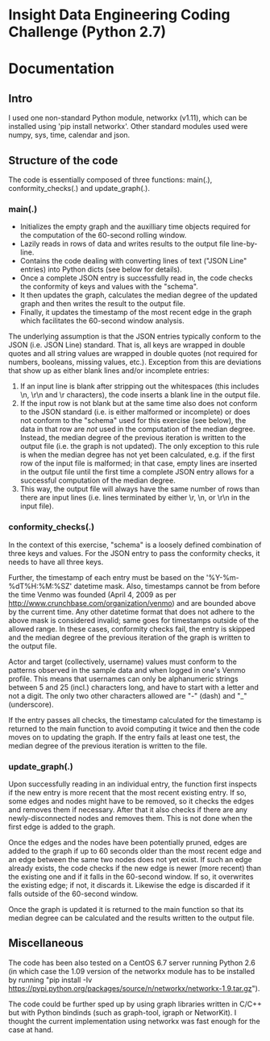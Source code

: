 # Insight Data Engineering Coding Challenge (Python 2.7)

# Documentation

## Intro
I used one non-standard Python module, networkx (v1.11), which can be installed using 'pip install networkx'. Other standard modules used were numpy, sys, time, calendar and json.

## Structure of the code
The code is essentially composed of three functions: main(.), conformity_checks(.) and update_graph(.).

### main(.)
- Initializes the empty graph and the auxilliary time objects required for the computation of the 60-second rolling window.
- Lazily reads in rows of data and writes results to the output file line-by-line.
- Contains the code dealing with converting lines of text ("JSON Line" entries) into Python dicts (see below for details).
- Once a complete JSON entry is successfully read in, the code checks the conformity of keys and values with the "schema".
- It then updates the graph, calculates the median degree of the updated graph and then writes the result to the output file.
- Finally, it updates the timestamp of the most recent edge in the graph which facilitates the 60-second window analysis.

The underlying assumption is that the JSON entries typically conform to the JSON (i.e. JSON Line) standard. That is, all keys are wrapped in double quotes and all string values are wrapped in double quotes (not required for numbers, booleans, missing values, etc.). Exception from this are deviations that show up as either blank lines and/or incomplete entries:
1. If an input line is blank after stripping out the whitespaces (this includes \n, \r\n and \r characters), the code inserts a blank line in the output file.
2. If the input row is not blank but at the same time also does not conform to the JSON standard (i.e. is either malformed or incomplete) or does not conform to the "schema" used for this exercise (see below), the data in that row are *not* used in the computation of the median degree. Instead, the median degree of the previous iteration is written to the output file (i.e. the graph is not updated). The only exception to this rule is when the median degree has not yet been calculated, e.g. if the first row of the input file is malformed; in that case, empty lines are inserted in the output file until the first time a complete JSON entry allows for a successful computation of the median degree.
3. This way, the output file will always have the same number of rows than there are input lines (i.e. lines terminated by either \r, \n, or \r\n in the input file).

### conformity_checks(.)
In the context of this exercise, "schema" is a loosely defined combination of three keys and values. For the JSON entry to pass the conformity checks, it needs to have all three keys.

Further, the timestamp of each entry must be based on the '%Y-%m-%dT%H:%M:%SZ' datetime mask. Also, timestamps cannot be from before the time Venmo was founded (April 4, 2009 as per http://www.crunchbase.com/organization/venmo) and are bounded above by the current time. Any other datetime format that does not adhere to the above mask is considered invalid; same goes for timestamps outside of the allowed range. In these cases, conformity checks fail, the entry is skipped and the median degree of the previous iteration of the graph is written to the output file.

Actor and target (collectively, username) values must conform to the patterns observed in the sample data and when logged in one's Venmo profile. This means that usernames can only be alphanumeric strings between 5 and 25 (incl.) characters long, and have to start with a letter and not a digit. The only two other characters allowed are "-" (dash) and "_" (underscore).

If the entry passes all checks, the timestamp calculated for the timestamp is returned to the main function to avoid computing it twice and then the code moves on to updating the graph. If the entry fails at least one test, the median degree of the previous iteration is written to the file.

### update_graph(.)
Upon successfully reading in an individual entry, the function first inspects if the new entry is more recent that the most recent existing entry. If so, some edges and nodes might have to be removed, so it checks the edges and removes them if necessary. After that it also checks if there are any newly-disconnected nodes and removes them. This is not done when the first edge is added to the graph.

Once the edges and the nodes have been potentially pruned, edges are added to the graph if up to 60 seconds older than the most recent edge and an edge between the same two nodes does not yet exist. If such an edge already exists, the code checks if the new edge is newer (more recent) than the existing one and if it falls in the 60-second window. If so, it overwrites the existing edge; if not, it discards it. Likewise the edge is discarded if it falls outside of the 60-second window.

Once the graph is updated it is returned to the main function so that its median degree can be calculated and the results written to the output file.

## Miscellaneous
The code has been also tested on a CentOS 6.7 server running Python 2.6 (in which case the 1.09 version of the networkx module has to be installed by running "pip install -Iv https://pypi.python.org/packages/source/n/networkx/networkx-1.9.tar.gz").

The code could be further sped up by using graph libraries written in C/C++ but with Python bindinds (such as graph-tool, igraph or NetworKit). I thought the current implementation using networkx was fast enough for the case at hand.
